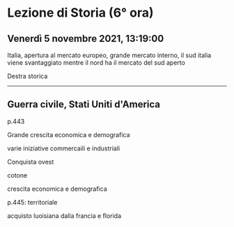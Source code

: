 #  Lezione di Storia (6° ora)
## Venerdì 5 novembre 2021, 13:19:00



Italia, apertura al mercato europeo, grande mercato interno, il sud italia viene svantaggiato mentre il nord ha il mercato del sud aperto

Destra storica

---


## Guerra civile, Stati Uniti d'America

p.443

Grande crescita economica e demografica

varie iniziative commercaili e industriali 

Conquista ovest

cotone

crescita economica e demografica

p.445: territoriale


acquisto luoisiana dalla francia e florida
<!--stackedit_data:
eyJoaXN0b3J5IjpbMTQ5NzE4ODMxM119
-->